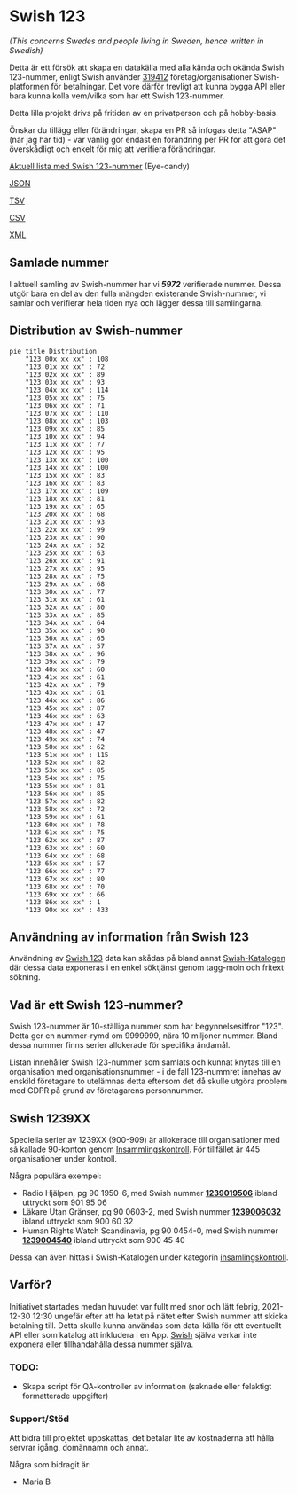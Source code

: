 # Swish 123

*(This concerns Swedes and people living in Sweden, hence written in Swedish)*

Detta är ett försök att skapa en datakälla med alla kända och okända Swish 123-nummer, enligt Swish använder [319412](https://www.swish.nu/about-swish#Swish_in_numbers) företag/organisationer Swish-platformen för betalningar. Det vore därför trevligt att kunna bygga API eller bara kunna kolla vem/vilka som har ett Swish 123-nummer.

Detta lilla projekt drivs på fritiden av en privatperson och på hobby-basis.

Önskar du tillägg eller förändringar, skapa en PR så infogas detta "ASAP" (när jag har tid) - var vänlig gör endast en förändring per PR för att göra det överskådligt och enkelt för mig att verifiera förändringar.



[Aktuell lista med Swish 123-nummer](https://github.com/cisene/swish-123/blob/master/swish-123.md) (Eye-candy)

[JSON](https://github.com/cisene/swish-123/blob/master/json/swish-123-datasource.json)

[TSV](https://github.com/cisene/swish-123/blob/master/text/swish-123-datasource.tsv)

[CSV](https://github.com/cisene/swish-123/blob/master/text/swish-123-datasource.csv)

[XML](https://github.com/cisene/swish-123/blob/master/xml-data/swish-123-datasource.xml)



## Samlade nummer

I aktuell samling av Swish-nummer har vi ***5972*** verifierade nummer. Dessa utgör bara en del av den fulla mängden existerande Swish-nummer, vi samlar och verifierar hela tiden nya och lägger dessa till samlingarna.

## Distribution av Swish-nummer

```mermaid
pie title Distribution
    "123 00x xx xx" : 108
    "123 01x xx xx" : 72
    "123 02x xx xx" : 89
    "123 03x xx xx" : 93
    "123 04x xx xx" : 114
    "123 05x xx xx" : 75
    "123 06x xx xx" : 71
    "123 07x xx xx" : 110
    "123 08x xx xx" : 103
    "123 09x xx xx" : 85
    "123 10x xx xx" : 94
    "123 11x xx xx" : 77
    "123 12x xx xx" : 95
    "123 13x xx xx" : 100
    "123 14x xx xx" : 100
    "123 15x xx xx" : 83
    "123 16x xx xx" : 83
    "123 17x xx xx" : 109
    "123 18x xx xx" : 81
    "123 19x xx xx" : 65
    "123 20x xx xx" : 68
    "123 21x xx xx" : 93
    "123 22x xx xx" : 99
    "123 23x xx xx" : 90
    "123 24x xx xx" : 52
    "123 25x xx xx" : 63
    "123 26x xx xx" : 91
    "123 27x xx xx" : 95
    "123 28x xx xx" : 75
    "123 29x xx xx" : 68
    "123 30x xx xx" : 77
    "123 31x xx xx" : 61
    "123 32x xx xx" : 80
    "123 33x xx xx" : 85
    "123 34x xx xx" : 64
    "123 35x xx xx" : 90
    "123 36x xx xx" : 65
    "123 37x xx xx" : 57
    "123 38x xx xx" : 96
    "123 39x xx xx" : 79
    "123 40x xx xx" : 60
    "123 41x xx xx" : 61
    "123 42x xx xx" : 79
    "123 43x xx xx" : 61
    "123 44x xx xx" : 86
    "123 45x xx xx" : 87
    "123 46x xx xx" : 63
    "123 47x xx xx" : 47
    "123 48x xx xx" : 47
    "123 49x xx xx" : 74
    "123 50x xx xx" : 62
    "123 51x xx xx" : 115
    "123 52x xx xx" : 82
    "123 53x xx xx" : 85
    "123 54x xx xx" : 75
    "123 55x xx xx" : 81
    "123 56x xx xx" : 85
    "123 57x xx xx" : 82
    "123 58x xx xx" : 72
    "123 59x xx xx" : 61
    "123 60x xx xx" : 78
    "123 61x xx xx" : 75
    "123 62x xx xx" : 87
    "123 63x xx xx" : 60
    "123 64x xx xx" : 68
    "123 65x xx xx" : 57
    "123 66x xx xx" : 77
    "123 67x xx xx" : 80
    "123 68x xx xx" : 70
    "123 69x xx xx" : 66
    "123 86x xx xx" : 1
    "123 90x xx xx" : 433
```

## Användning av information från Swish 123

Användning av [Swish 123](https://github.com/cisene/swish-123) data kan skådas på bland annat [Swish-Katalogen](https://b19.se/swish-katalogen/) där dessa data exponeras i en enkel söktjänst genom tagg-moln och fritext sökning.



## Vad är ett Swish 123-nummer?

Swish 123-nummer är 10-ställiga nummer som har begynnelsesiffror "123". Detta ger en nummer-rymd om 9999999, nära 10 miljoner nummer. Bland dessa nummer finns serier allokerade för specifika ändamål. 

Listan innehåller Swish 123-nummer som samlats och kunnat knytas till en organisation med organisationsnummer - i de fall 123-nummret innehas av enskild företagare to utelämnas detta eftersom det då skulle utgöra problem med GDPR på grund av företagarens personnummer.



## Swish 1239XX

Speciella serier av 1239XX (900-909) är allokerade till organisationer med så kallade 90-konton genom [Insammlingskontroll](https://www.insamlingskontroll.se/90-konto-organisationer/). För tillfället är 445 organisationer under kontroll.

Några populära exempel:

* Radio Hjälpen, pg 90 1950-6, med Swish nummer **[1239019506](https://b19.se/swish-katalogen/1239019506)** ibland uttryckt som 901 95 06
* Läkare Utan Gränser, pg 90 0603-2, med Swish nummer **[1239006032](https://b19.se/swish-katalogen/1239006032)** ibland uttryckt som 900 60 32
* Human Rights Watch Scandinavia, pg 90 0454-0, med Swish nummer **[1239004540](https://b19.se/swish-katalogen/1239004540)** ibland uttryckt som 900 45 40

Dessa kan även hittas i Swish-Katalogen under kategorin [insamlingskontroll](https://b19.se/swish-katalogen/k/insamlingskontroll).



## Varför?

Initiativet startades medan huvudet var fullt med snor och lätt febrig, 2021-12-30 12:30 ungefär efter att ha letat på nätet efter Swish nummer att skicka betalning till. Detta skulle kunna användas som data-källa för ett eventuellt API eller som katalog att inkludera i en App. [Swish](https://swish.nu/) själva verkar inte exponera eller tillhandahålla dessa nummer själva. 



### TODO:

* Skapa script för QA-kontroller av information (saknade eller felaktigt formatterade uppgifter)


### Support/Stöd

Att bidra till projektet uppskattas, det betalar lite av kostnaderna att hålla servrar igång, domännamn och annat.

Några som bidragit är:
* Maria B
